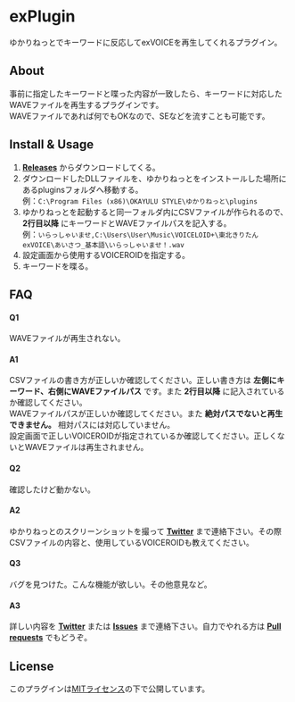 # exPlugin
ゆかりねっとでキーワードに反応してexVOICEを再生してくれるプラグイン。

## About
事前に指定したキーワードと喋った内容が一致したら、キーワードに対応したWAVEファイルを再生するプラグインです。  
WAVEファイルであれば何でもOKなので、SEなどを流すことも可能です。

## Install & Usage
1. __[Releases](https://github.com/karukaru808/exPlugin/releases)__ からダウンロードしてくる。
1. ダウンロードしたDLLファイルを、ゆかりねっとをインストールした場所にあるpluginsフォルダへ移動する。  
   例：`C:\Program Files (x86)\OKAYULU STYLE\ゆかりねっと\plugins`
1. ゆかりねっとを起動すると同一フォルダ内にCSVファイルが作られるので、 __2行目以降__ にキーワードとWAVEファイルパスを記入する。  
   例：`いらっしゃいませ,C:\Users\User\Music\VOICELOID+\東北きりたん exVOICE\あいさつ_基本語\いらっしゃいませ！.wav`
1. 設定画面から使用するVOICEROIDを指定する。
1. キーワードを喋る。

## FAQ
#### Q1
WAVEファイルが再生されない。
#### A1
CSVファイルの書き方が正しいか確認してください。正しい書き方は __左側にキーワード、右側にWAVEファイルパス__ です。また __2行目以降__ に記入されているか確認してください。  
WAVEファイルパスが正しいか確認してください。また __絶対パスでないと再生できません。__ 相対パスには対応していません。  
設定画面で正しいVOICEROIDが指定されているか確認してください。正しくないとWAVEファイルは再生されません。
#### Q2
確認したけど動かない。
#### A2
ゆかりねっとのスクリーンショットを撮って __[Twitter](https://twitter.com/_karukaru_)__ まで連絡下さい。その際CSVファイルの内容と、使用しているVOICEROIDも教えてください。
#### Q3
バグを見つけた。こんな機能が欲しい。その他意見など。
#### A3
詳しい内容を __[Twitter](https://twitter.com/_karukaru_)__ または __[Issues](https://github.com/karukaru808/exPlugin/issues)__ まで連絡下さい。自力でやれる方は __[Pull requests](https://github.com/karukaru808/exPlugin/pulls)__ でもどうぞ。

## License
このプラグインは[MITライセンス](https://github.com/karukaru808/exPlugin/blob/master/LICENSE)の下で公開しています。
